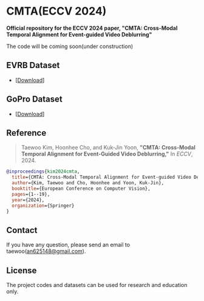 # CMTA(ECCV 2024)
**Official repository for the ECCV 2024 paper, "CMTA: Cross-Modal Temporal Alignment for Event-guided Video Deblurring"**

The code will be coming soon(under construction)

## EVRB Dataset
* \[[Download](https://drive.google.com/drive/folders/1oTUknc18AMZr1faww5b136SbAJIkhPDp?usp=drive_link)\] 

## GoPro Dataset
* \[[Download](https://drive.google.com/drive/folders/1Z9RCx0oHWqqlI-VAJjYRhjqbEoryvZi_?usp=sharing)\]

## Reference  
> Taewoo Kim, Hoonhee Cho, and Kuk-Jin Yoon, **"CMTA: Cross-Modal Temporal Alignment for Event-Guided Video Deblurring,"** In *ECCV*, 2024.  

```bibtex
@inproceedings{kim2024cmta,
  title={CMTA: Cross-Modal Temporal Alignment for Event-guided Video Deblurring},
  author={Kim, Taewoo and Cho, Hoonhee and Yoon, Kuk-Jin},
  booktitle={European Conference on Computer Vision},
  pages={1--19},
  year={2024},
  organization={Springer}
}
```

## Contact
If you have any question, please send an email to taewoo(an625148@gmail.com).

## License
The project codes and datasets can be used for research and education only. 
